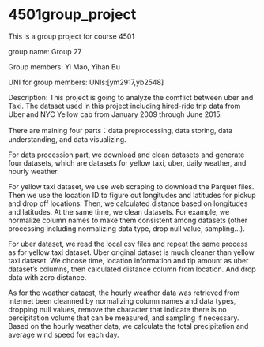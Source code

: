 # 4501group_project
This is a group project for course 4501

group name: Group 27

Group members: Yi Mao, Yihan Bu

UNI for group members: UNIs:[ym2917,yb2548]

Description: 
This project is going to analyze the comflict between uber and Taxi. The dataset used in this project including hired-ride trip data from Uber and NYC Yellow cab from January 2009 through June 2015.

There are maining four parts：data preprocessing, data storing, data understanding, and data visualizing.

For data procession part, we download and clean datasets and generate four datasets, which are datasets for yellow taxi, uber, daily weather, and hourly weather. 

For yellow taxi dataset, we use web scraping to download the Parquet files. Then we use the location ID to figure out longitudes and latitudes for pickup and drop off locations. Then, we calculated distance based on longitudes and latitudes. At the same time, we clean datasets. For example, we normalize column names to make them consistent among datasets (other processing including normalizing data type, drop null value, sampling…). 

For uber dataset, we read the local csv files and repeat the same process as for yellow taxi dataset. Uber original dataset is much cleaner than yellow taxi dataset. We choose time, location information and tip amount as uber dataset’s columns, then calculated distance column from location. And drop data with zero distance.

As for the weather dataest, the hourly weather data was retrieved from internet been cleanned by normalizing column names and data types, dropping null values, remove the character that indicate there is no percipitation volume that can be measured, and sampling if necessary. Based on the hourly weather data, we calculate the total precipitation and 
average wind speed for each day.
